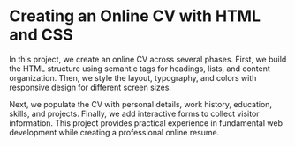 # Creating an Online CV with HTML and CSS

In this project, we create an online CV across several phases. First, we build the HTML structure using semantic tags for headings, lists, and content organization. Then, we style the layout, typography, and colors with responsive design for different screen sizes. 

Next, we populate the CV with personal details, work history, education, skills, and projects. Finally, we add interactive forms to collect visitor information. This project provides practical experience in fundamental web development while creating a professional online resume.
